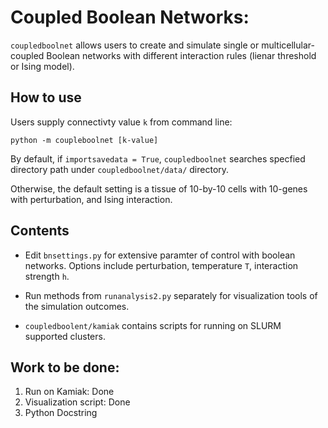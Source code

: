 # Coupled Boolean Networks:

`coupledboolnet` allows users to create and simulate single or multicellular-coupled Boolean networks with different interaction rules (lienar threshold or Ising model).   


## How to use

Users supply connectivty value `k` from command line:

    python -m coupleboolnet [k-value]

By default, if `importsavedata = True`, `coupledboolnet` searches specfied directory path under `coupledboolnet/data/` directory.  

Otherwise, the default setting is a tissue of 10-by-10 cells with 10-genes with perturbation, and Ising interaction.


## Contents 

- Edit `bnsettings.py` for extensive paramter of control with boolean networks. Options include perturbation, temperature `T`, interaction strength `h`. 

- Run methods from `runanalysis2.py` separately for visualization tools of the simulation outcomes.

- `coupledboolent/kamiak` contains scripts for running on SLURM supported clusters.


## Work to be done:

1. Run on Kamiak: Done
2. Visualization script: Done
3. Python Docstring
